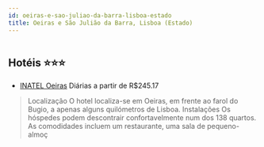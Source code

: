 ```yaml
---
id: oeiras-e-sao-juliao-da-barra-lisboa-estado
title: Oeiras e São Julião da Barra, Lisboa (Estado)
---
```


<center><img src="http://image1.urlforimages.com/Images/1551358/$Original/1102316253_800X534.JPG" alt="" /></center>


## Hotéis ⭐️⭐️⭐️

-    [INATEL Oeiras](https://www.hurb.com/aud/https://www.hurb.com/hoteis/oeiras-e-sao-juliao-da-barra/inatel-oeiras-JNP-JP015304?cmp=18055) Diárias a partir de R$245.17
   > Localização
O hotel localiza-se em Oeiras, em frente ao farol do Bugio, a apenas alguns quilómetros de Lisboa.
Instalações
Os hóspedes podem descontrair confortavelmente num dos 138 quartos. As comodidades incluem um restaurante, uma sala de pequeno-almoç
